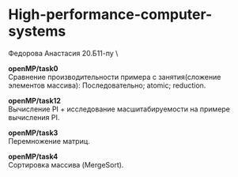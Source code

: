 # High-performance-computer-systems
Федорова Анастасия 20.Б11-пу \

**openMP/task0** \
Сравнение производительности примера с занятия(сложение элементов массива): Последовательно; atomic; reduction.

**openMP/task12** \
Вычисление PI + исследование масшитабируемости на примере вычисления PI.

**openMP/task3** \
Перемножение матриц.

**openMP/task4** \
Сортировка массива (MergeSort).
